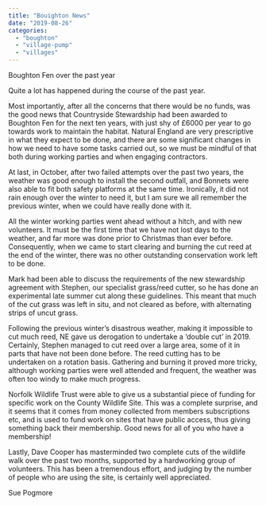 ```yaml
---
title: "Bouighton News"
date: "2019-08-26"
categories: 
  - "boughton"
  - "village-pump"
  - "villages"
---
```


Boughton Fen over the past year

Quite a lot has happened during the course of the past year.

Most importantly, after all the concerns that there would be no funds, was the good news that Countryside Stewardship had been awarded to Boughton Fen for the next ten years, with just shy of £6000 per year to go towards work to maintain the habitat. Natural England are very prescriptive in what they expect to be done, and there are some significant changes in how we need to have some tasks carried out, so we must be mindful of that both during working parties and when engaging contractors.

At last, in October, after two failed attempts over the past two years, the weather was good enough to install the second outfall, and Bonnets were also able to fit both safety platforms at the same time. Ironically, it did not rain enough over the winter to need it, but I am sure we all remember the previous winter, when we could have really done with it.

All the winter working parties went ahead without a hitch, and with new volunteers. It must be the first time that we have not lost days to the weather, and far more was done prior to Christmas than ever before. Consequently, when we came to start clearing and burning the cut reed at the end of the winter, there was no other outstanding conservation work left to be done.

Mark had been able to discuss the requirements of the new stewardship agreement with Stephen, our specialist grass/reed cutter, so he has done an experimental late summer cut along these guidelines. This meant that much of the cut grass was left in situ, and not cleared as before, with alternating strips of uncut grass.

Following the previous winter’s disastrous weather, making it impossible to cut much reed, NE gave us derogation to undertake a ‘double cut’ in 2019. Certainly, Stephen managed to cut reed over a large area, some of it in parts that have not been done before. The reed cutting has to be undertaken on a rotation basis. Gathering and burning it proved more tricky, although working parties were well attended and frequent, the weather was often too windy to make much progress.

Norfolk Wildlife Trust were able to give us a substantial piece of funding for specific work on the County Wildlife Site. This was a complete surprise, and it seems that it comes from money collected from members subscriptions etc, and is used to fund work on sites that have public access, thus giving something back their membership. Good news for all of you who have a membership!

Lastly, Dave Cooper has masterminded two complete cuts of the wildlife walk over the past two months, supported by a hardworking group of volunteers. This has been a tremendous effort, and judging by the number of people who are using the site, is certainly well appreciated.

Sue Pogmore

